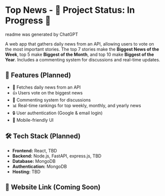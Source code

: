 # Top News - 🚧 **Project Status: In Progress** 🚧


readme was generated by ChatGPT

A web app that gathers daily news from an API, allowing users to vote on the most important stories. The top 7 stories make the **Biggest News of the Week**, top 5 make **Biggest of the Month**, and top 10 make **Biggest of the Year**. Includes a commenting system for discussions and real-time updates.

## 🚀 Features (Planned)
- 📡 Fetches daily news from an API
- 👍 Users vote on the biggest news
- 💬 Commenting system for discussions
- 📊 Real-time rankings for top weekly, monthly, and yearly news
- 🔒 User authentication (Google & email login)
- 📱 Mobile-friendly UI

## 🛠️ Tech Stack (Planned)
- **Frontend:** React, TBD
- **Backend:** Node.js, FastAPI, express.js, TBD
- **Database:** MongoDB
- **Authentication:** MongoDB
- **Hosting:** TBD

## 🔗 Website Link (Coming Soon)

